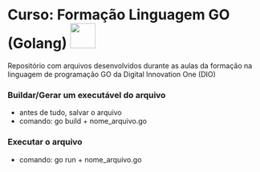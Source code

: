# Curso: Formação Linguagem GO (Golang) <img src="https://cdn.jsdelivr.net/gh/devicons/devicon@latest/icons/go/go-original.svg" width="50" height="50"/>
Repositório com arquivos desenvolvidos durante as aulas da formação na linguagem de programação GO da Digital Innovation One (DIO)

### Buildar/Gerar um executável do arquivo
- antes de tudo, salvar o arquivo
- comando: go build + nome_arquivo.go

### Executar o arquivo
- comando: go run + nome_arquivo.go


